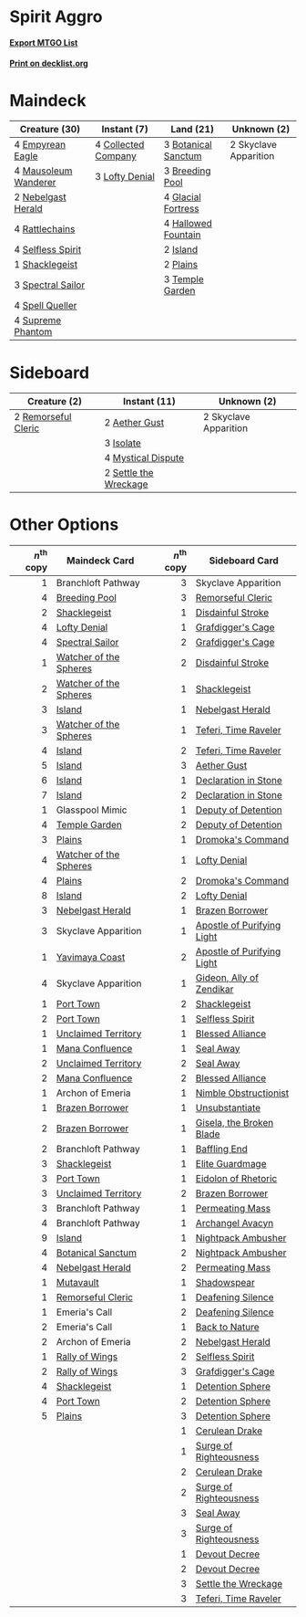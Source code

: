 # Spirit Aggro

#### [Export MTGO List](../collection/Spirit%20Aggro/Spirit%20Aggro.txt)
#### [Print on decklist.org](http://decklist.org/?deckmain=3%09Botanical%20Sanctum%0A3%09Breeding%20Pool%0A4%09Collected%20Company%0A4%09Empyrean%20Eagle%0A4%09Glacial%20Fortress%0A4%09Hallowed%20Fountain%0A2%09Island%0A3%09Lofty%20Denial%0A4%09Mausoleum%20Wanderer%0A2%09Nebelgast%20Herald%0A2%09Plains%0A4%09Rattlechains%0A4%09Selfless%20Spirit%0A1%09Shacklegeist%0A2%09Skyclave%20Apparition%0A3%09Spectral%20Sailor%0A4%09Spell%20Queller%0A4%09Supreme%20Phantom%0A3%09Temple%20Garden&deckside=2%09Aether%20Gust%0A3%09Isolate%0A4%09Mystical%20Dispute%0A2%09Remorseful%20Cleric%0A2%09Settle%20the%20Wreckage%0A2%09Skyclave%20Apparition)
# Maindeck

|                                         Creature (30)                                         |                                         Instant (7)                                          |                                          Land (21)                                           |     Unknown (2)     |
|-----------------------------------------------------------------------------------------------|----------------------------------------------------------------------------------------------|----------------------------------------------------------------------------------------------|---------------------|
|4 [Empyrean Eagle](http://gatherer.wizards.com/Pages/Card/Details.aspx?multiverseid=466962)    |4 [Collected Company](http://gatherer.wizards.com/Pages/Card/Details.aspx?multiverseid=394519)|3 [Botanical Sanctum](http://gatherer.wizards.com/Pages/Card/Details.aspx?multiverseid=417817)|2 Skyclave Apparition|
|4 [Mausoleum Wanderer](http://gatherer.wizards.com/Pages/Card/Details.aspx?multiverseid=414364)|3 [Lofty Denial](http://gatherer.wizards.com/Pages/Card/Details.aspx?multiverseid=485379)     |3 [Breeding Pool](http://gatherer.wizards.com/Pages/Card/Details.aspx?multiverseid=97088)     |                     |
|2 [Nebelgast Herald](http://gatherer.wizards.com/Pages/Card/Details.aspx?multiverseid=414366)  |                                                                                              |4 [Glacial Fortress](http://gatherer.wizards.com/Pages/Card/Details.aspx?multiverseid=190562) |                     |
|4 [Rattlechains](http://gatherer.wizards.com/Pages/Card/Details.aspx?multiverseid=409824)      |                                                                                              |4 [Hallowed Fountain](http://gatherer.wizards.com/Pages/Card/Details.aspx?multiverseid=97071) |                     |
|4 [Selfless Spirit](http://gatherer.wizards.com/Pages/Card/Details.aspx?multiverseid=414332)   |                                                                                              |2 [Island](http://gatherer.wizards.com/Pages/Card/Details.aspx?multiverseid=439857)           |                     |
|1 [Shacklegeist](http://gatherer.wizards.com/Pages/Card/Details.aspx?multiverseid=488252)      |                                                                                              |2 [Plains](http://gatherer.wizards.com/Pages/Card/Details.aspx?multiverseid=439856)           |                     |
|3 [Spectral Sailor](http://gatherer.wizards.com/Pages/Card/Details.aspx?multiverseid=466830)   |                                                                                              |3 [Temple Garden](http://gatherer.wizards.com/Pages/Card/Details.aspx?multiverseid=405112)    |                     |
|4 [Spell Queller](http://gatherer.wizards.com/Pages/Card/Details.aspx?multiverseid=414494)     |                                                                                              |                                                                                              |                     |
|4 [Supreme Phantom](http://gatherer.wizards.com/Pages/Card/Details.aspx?multiverseid=447212)   |                                                                                              |                                                                                              |                     |


# Sideboard

|                                         Creature (2)                                         |                                          Instant (11)                                          |     Unknown (2)     |
|----------------------------------------------------------------------------------------------|------------------------------------------------------------------------------------------------|---------------------|
|2 [Remorseful Cleric](http://gatherer.wizards.com/Pages/Card/Details.aspx?multiverseid=447169)|2 [Aether Gust](http://gatherer.wizards.com/Pages/Card/Details.aspx?multiverseid=466796)        |2 Skyclave Apparition|
|                                                                                              |3 [Isolate](http://gatherer.wizards.com/Pages/Card/Details.aspx?multiverseid=447153)            |                     |
|                                                                                              |4 [Mystical Dispute](http://gatherer.wizards.com/Pages/Card/Details.aspx?multiverseid=473020)   |                     |
|                                                                                              |2 [Settle the Wreckage](http://gatherer.wizards.com/Pages/Card/Details.aspx?multiverseid=435186)|                     |


# Other Options

|*n*<sup>th</sup> copy|                                          Maindeck Card                                          |*n*<sup>th</sup> copy|                                           Sideboard Card                                            |
|--------------------:|-------------------------------------------------------------------------------------------------|--------------------:|-----------------------------------------------------------------------------------------------------|
|                    1|Branchloft Pathway                                                                               |                    3|Skyclave Apparition                                                                                  |
|                    4|[Breeding Pool](http://gatherer.wizards.com/Pages/Card/Details.aspx?multiverseid=97088)          |                    3|[Remorseful Cleric](http://gatherer.wizards.com/Pages/Card/Details.aspx?multiverseid=447169)         |
|                    2|[Shacklegeist](http://gatherer.wizards.com/Pages/Card/Details.aspx?multiverseid=488252)          |                    1|[Disdainful Stroke](http://gatherer.wizards.com/Pages/Card/Details.aspx?multiverseid=420705)         |
|                    4|[Lofty Denial](http://gatherer.wizards.com/Pages/Card/Details.aspx?multiverseid=485379)          |                    1|[Grafdigger's Cage](http://gatherer.wizards.com/Pages/Card/Details.aspx?multiverseid=278452)         |
|                    4|[Spectral Sailor](http://gatherer.wizards.com/Pages/Card/Details.aspx?multiverseid=466830)       |                    2|[Grafdigger's Cage](http://gatherer.wizards.com/Pages/Card/Details.aspx?multiverseid=278452)         |
|                    1|[Watcher of the Spheres](http://gatherer.wizards.com/Pages/Card/Details.aspx?multiverseid=485550)|                    2|[Disdainful Stroke](http://gatherer.wizards.com/Pages/Card/Details.aspx?multiverseid=420705)         |
|                    2|[Watcher of the Spheres](http://gatherer.wizards.com/Pages/Card/Details.aspx?multiverseid=485550)|                    1|[Shacklegeist](http://gatherer.wizards.com/Pages/Card/Details.aspx?multiverseid=488252)              |
|                    3|[Island](http://gatherer.wizards.com/Pages/Card/Details.aspx?multiverseid=439857)                |                    1|[Nebelgast Herald](http://gatherer.wizards.com/Pages/Card/Details.aspx?multiverseid=414366)          |
|                    3|[Watcher of the Spheres](http://gatherer.wizards.com/Pages/Card/Details.aspx?multiverseid=485550)|                    1|[Teferi, Time Raveler](http://gatherer.wizards.com/Pages/Card/Details.aspx?multiverseid=461148)      |
|                    4|[Island](http://gatherer.wizards.com/Pages/Card/Details.aspx?multiverseid=439857)                |                    2|[Teferi, Time Raveler](http://gatherer.wizards.com/Pages/Card/Details.aspx?multiverseid=461148)      |
|                    5|[Island](http://gatherer.wizards.com/Pages/Card/Details.aspx?multiverseid=439857)                |                    3|[Aether Gust](http://gatherer.wizards.com/Pages/Card/Details.aspx?multiverseid=466796)               |
|                    6|[Island](http://gatherer.wizards.com/Pages/Card/Details.aspx?multiverseid=439857)                |                    1|[Declaration in Stone](http://gatherer.wizards.com/Pages/Card/Details.aspx?multiverseid=409750)      |
|                    7|[Island](http://gatherer.wizards.com/Pages/Card/Details.aspx?multiverseid=439857)                |                    2|[Declaration in Stone](http://gatherer.wizards.com/Pages/Card/Details.aspx?multiverseid=409750)      |
|                    1|Glasspool Mimic                                                                                  |                    1|[Deputy of Detention](http://gatherer.wizards.com/Pages/Card/Details.aspx?multiverseid=457309)       |
|                    4|[Temple Garden](http://gatherer.wizards.com/Pages/Card/Details.aspx?multiverseid=405112)         |                    2|[Deputy of Detention](http://gatherer.wizards.com/Pages/Card/Details.aspx?multiverseid=457309)       |
|                    3|[Plains](http://gatherer.wizards.com/Pages/Card/Details.aspx?multiverseid=439856)                |                    1|[Dromoka's Command](http://gatherer.wizards.com/Pages/Card/Details.aspx?multiverseid=394558)         |
|                    4|[Watcher of the Spheres](http://gatherer.wizards.com/Pages/Card/Details.aspx?multiverseid=485550)|                    1|[Lofty Denial](http://gatherer.wizards.com/Pages/Card/Details.aspx?multiverseid=485379)              |
|                    4|[Plains](http://gatherer.wizards.com/Pages/Card/Details.aspx?multiverseid=439856)                |                    2|[Dromoka's Command](http://gatherer.wizards.com/Pages/Card/Details.aspx?multiverseid=394558)         |
|                    8|[Island](http://gatherer.wizards.com/Pages/Card/Details.aspx?multiverseid=439857)                |                    2|[Lofty Denial](http://gatherer.wizards.com/Pages/Card/Details.aspx?multiverseid=485379)              |
|                    3|[Nebelgast Herald](http://gatherer.wizards.com/Pages/Card/Details.aspx?multiverseid=414366)      |                    1|[Brazen Borrower](http://gatherer.wizards.com/Pages/Card/Details.aspx?multiverseid=473001)           |
|                    3|Skyclave Apparition                                                                              |                    1|[Apostle of Purifying Light](http://gatherer.wizards.com/Pages/Card/Details.aspx?multiverseid=466760)|
|                    1|[Yavimaya Coast](http://gatherer.wizards.com/Pages/Card/Details.aspx?multiverseid=129810)        |                    2|[Apostle of Purifying Light](http://gatherer.wizards.com/Pages/Card/Details.aspx?multiverseid=466760)|
|                    4|Skyclave Apparition                                                                              |                    1|[Gideon, Ally of Zendikar](http://gatherer.wizards.com/Pages/Card/Details.aspx?multiverseid=401897)  |
|                    1|[Port Town](http://gatherer.wizards.com/Pages/Card/Details.aspx?multiverseid=410046)             |                    2|[Shacklegeist](http://gatherer.wizards.com/Pages/Card/Details.aspx?multiverseid=488252)              |
|                    2|[Port Town](http://gatherer.wizards.com/Pages/Card/Details.aspx?multiverseid=410046)             |                    1|[Selfless Spirit](http://gatherer.wizards.com/Pages/Card/Details.aspx?multiverseid=414332)           |
|                    1|[Unclaimed Territory](http://gatherer.wizards.com/Pages/Card/Details.aspx?multiverseid=435419)   |                    1|[Blessed Alliance](http://gatherer.wizards.com/Pages/Card/Details.aspx?multiverseid=414302)          |
|                    1|[Mana Confluence](http://gatherer.wizards.com/Pages/Card/Details.aspx?multiverseid=409573)       |                    1|[Seal Away](http://gatherer.wizards.com/Pages/Card/Details.aspx?multiverseid=442919)                 |
|                    2|[Unclaimed Territory](http://gatherer.wizards.com/Pages/Card/Details.aspx?multiverseid=435419)   |                    2|[Seal Away](http://gatherer.wizards.com/Pages/Card/Details.aspx?multiverseid=442919)                 |
|                    2|[Mana Confluence](http://gatherer.wizards.com/Pages/Card/Details.aspx?multiverseid=409573)       |                    2|[Blessed Alliance](http://gatherer.wizards.com/Pages/Card/Details.aspx?multiverseid=414302)          |
|                    1|Archon of Emeria                                                                                 |                    1|[Nimble Obstructionist](http://gatherer.wizards.com/Pages/Card/Details.aspx?multiverseid=430729)     |
|                    1|[Brazen Borrower](http://gatherer.wizards.com/Pages/Card/Details.aspx?multiverseid=473001)       |                    1|[Unsubstantiate](http://gatherer.wizards.com/Pages/Card/Details.aspx?multiverseid=414374)            |
|                    2|[Brazen Borrower](http://gatherer.wizards.com/Pages/Card/Details.aspx?multiverseid=473001)       |                    1|[Gisela, the Broken Blade](http://gatherer.wizards.com/Pages/Card/Details.aspx?multiverseid=414319)  |
|                    2|Branchloft Pathway                                                                               |                    1|[Baffling End](http://gatherer.wizards.com/Pages/Card/Details.aspx?multiverseid=439658)              |
|                    3|[Shacklegeist](http://gatherer.wizards.com/Pages/Card/Details.aspx?multiverseid=488252)          |                    1|[Elite Guardmage](http://gatherer.wizards.com/Pages/Card/Details.aspx?multiverseid=461122)           |
|                    3|[Port Town](http://gatherer.wizards.com/Pages/Card/Details.aspx?multiverseid=410046)             |                    1|[Eidolon of Rhetoric](http://gatherer.wizards.com/Pages/Card/Details.aspx?multiverseid=380409)       |
|                    3|[Unclaimed Territory](http://gatherer.wizards.com/Pages/Card/Details.aspx?multiverseid=435419)   |                    2|[Brazen Borrower](http://gatherer.wizards.com/Pages/Card/Details.aspx?multiverseid=473001)           |
|                    3|Branchloft Pathway                                                                               |                    1|[Permeating Mass](http://gatherer.wizards.com/Pages/Card/Details.aspx?multiverseid=414467)           |
|                    4|Branchloft Pathway                                                                               |                    1|[Archangel Avacyn](http://gatherer.wizards.com/Pages/Card/Details.aspx?multiverseid=409741)          |
|                    9|[Island](http://gatherer.wizards.com/Pages/Card/Details.aspx?multiverseid=439857)                |                    1|[Nightpack Ambusher](http://gatherer.wizards.com/Pages/Card/Details.aspx?multiverseid=466939)        |
|                    4|[Botanical Sanctum](http://gatherer.wizards.com/Pages/Card/Details.aspx?multiverseid=417817)     |                    2|[Nightpack Ambusher](http://gatherer.wizards.com/Pages/Card/Details.aspx?multiverseid=466939)        |
|                    4|[Nebelgast Herald](http://gatherer.wizards.com/Pages/Card/Details.aspx?multiverseid=414366)      |                    2|[Permeating Mass](http://gatherer.wizards.com/Pages/Card/Details.aspx?multiverseid=414467)           |
|                    1|[Mutavault](http://gatherer.wizards.com/Pages/Card/Details.aspx?multiverseid=370733)             |                    1|[Shadowspear](http://gatherer.wizards.com/Pages/Card/Details.aspx?multiverseid=476487)               |
|                    1|[Remorseful Cleric](http://gatherer.wizards.com/Pages/Card/Details.aspx?multiverseid=447169)     |                    1|[Deafening Silence](http://gatherer.wizards.com/Pages/Card/Details.aspx?multiverseid=472972)         |
|                    1|Emeria's Call                                                                                    |                    2|[Deafening Silence](http://gatherer.wizards.com/Pages/Card/Details.aspx?multiverseid=472972)         |
|                    2|Emeria's Call                                                                                    |                    1|[Back to Nature](http://gatherer.wizards.com/Pages/Card/Details.aspx?multiverseid=208284)            |
|                    2|Archon of Emeria                                                                                 |                    2|[Nebelgast Herald](http://gatherer.wizards.com/Pages/Card/Details.aspx?multiverseid=414366)          |
|                    1|[Rally of Wings](http://gatherer.wizards.com/Pages/Card/Details.aspx?multiverseid=460954)        |                    2|[Selfless Spirit](http://gatherer.wizards.com/Pages/Card/Details.aspx?multiverseid=414332)           |
|                    2|[Rally of Wings](http://gatherer.wizards.com/Pages/Card/Details.aspx?multiverseid=460954)        |                    3|[Grafdigger's Cage](http://gatherer.wizards.com/Pages/Card/Details.aspx?multiverseid=278452)         |
|                    4|[Shacklegeist](http://gatherer.wizards.com/Pages/Card/Details.aspx?multiverseid=488252)          |                    1|[Detention Sphere](http://gatherer.wizards.com/Pages/Card/Details.aspx?multiverseid=460139)          |
|                    4|[Port Town](http://gatherer.wizards.com/Pages/Card/Details.aspx?multiverseid=410046)             |                    2|[Detention Sphere](http://gatherer.wizards.com/Pages/Card/Details.aspx?multiverseid=460139)          |
|                    5|[Plains](http://gatherer.wizards.com/Pages/Card/Details.aspx?multiverseid=439856)                |                    3|[Detention Sphere](http://gatherer.wizards.com/Pages/Card/Details.aspx?multiverseid=460139)          |
|                     |                                                                                                 |                    1|[Cerulean Drake](http://gatherer.wizards.com/Pages/Card/Details.aspx?multiverseid=466807)            |
|                     |                                                                                                 |                    1|[Surge of Righteousness](http://gatherer.wizards.com/Pages/Card/Details.aspx?multiverseid=394720)    |
|                     |                                                                                                 |                    2|[Cerulean Drake](http://gatherer.wizards.com/Pages/Card/Details.aspx?multiverseid=466807)            |
|                     |                                                                                                 |                    2|[Surge of Righteousness](http://gatherer.wizards.com/Pages/Card/Details.aspx?multiverseid=394720)    |
|                     |                                                                                                 |                    3|[Seal Away](http://gatherer.wizards.com/Pages/Card/Details.aspx?multiverseid=442919)                 |
|                     |                                                                                                 |                    3|[Surge of Righteousness](http://gatherer.wizards.com/Pages/Card/Details.aspx?multiverseid=394720)    |
|                     |                                                                                                 |                    1|[Devout Decree](http://gatherer.wizards.com/Pages/Card/Details.aspx?multiverseid=466767)             |
|                     |                                                                                                 |                    2|[Devout Decree](http://gatherer.wizards.com/Pages/Card/Details.aspx?multiverseid=466767)             |
|                     |                                                                                                 |                    3|[Settle the Wreckage](http://gatherer.wizards.com/Pages/Card/Details.aspx?multiverseid=435186)       |
|                     |                                                                                                 |                    3|[Teferi, Time Raveler](http://gatherer.wizards.com/Pages/Card/Details.aspx?multiverseid=461148)      |

